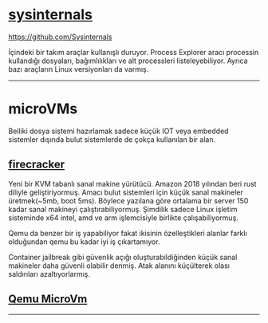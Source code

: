# [sysinternals](https://learn.microsoft.com/en-us/sysinternals/)

https://github.com/Sysinternals

İçindeki bir takım araçlar kullanışlı duruyor.
Process Explorer aracı processin kullandığı dosyaları, bağımlılıkları ve alt processleri listeleyebiliyor.
Ayrıca bazı araçların Linux versiyonları da varmış.

<hr>

# microVMs

Belliki dosya sistemi hazırlamak sadece küçük IOT veya embedded sistemler dışında bulut sistemlerde de çokça kullanılan bir alan.

## [firecracker](https://firecracker-microvm.github.io/)

Yeni bir KVM tabanlı sanal makine yürütücü. Amazon 2018 yılından beri rust diliyle geliştiriyormuş. Amacı bulut sistemleri için küçük sanal makineler üretmek(~5mb, boot 5ms). Böylece yazılana göre ortalama bir server 150 kadar sanal makineyi çalıştırabiliyormuş. Şimdilik sadece Linux işletim sisteminde x64 intel, amd ve arm işlemcisiyle birlikte çalışabiliyormuş.

Qemu da benzer bir iş yapabiliyor fakat ikisinin özelleştikleri alanlar farklı olduğundan qemu bu kadar iyi iş çıkartamıyor. 

Container jailbreak gibi güvenlik açığı oluşturabildiğinden küçük sanal makineler daha güvenli olabilir denmiş. Atak alanını küçülterek olası saldırıları azaltıyorlarmış.

## [Qemu MicroVm](https://ubuntu.com/server/docs/using-qemu-for-microvms)

<hr>
